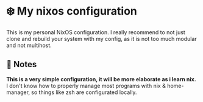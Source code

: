 # ❄️ My nixos configuration
This is my personal NixOS configuration. I really recommend to not just clone and rebuild your system with my config, as it is not too much modular and not multihost.
## 📝 Notes
**This is a very simple configuration, it will be more elaborate as i learn nix.**
I don't know how to properly manage most programs with nix & home-manager, so things like zsh are configurated locally.
